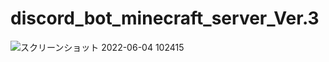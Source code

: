 # discord_bot_minecraft_server_Ver.3
![スクリーンショット 2022-06-04 102415](https://user-images.githubusercontent.com/77374813/171971195-3992a8ec-fa14-4272-9b77-5bbd0eb76e9d.png)
